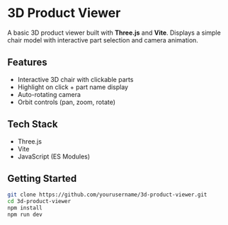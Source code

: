 # 3D Product Viewer

A basic 3D product viewer built with **Three.js** and **Vite**. Displays a simple chair model with interactive part selection and camera animation.

## Features

- Interactive 3D chair with clickable parts
- Highlight on click + part name display
- Auto-rotating camera
- Orbit controls (pan, zoom, rotate)

## Tech Stack

- Three.js
- Vite
- JavaScript (ES Modules)

## Getting Started

```bash
git clone https://github.com/yourusername/3d-product-viewer.git
cd 3d-product-viewer
npm install
npm run dev
